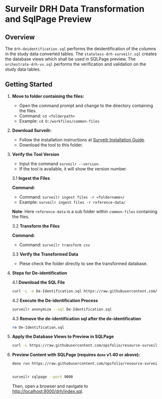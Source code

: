 # Surveilr DRH Data Transformation and SqlPage Preview

## Overview

The `drh-deidentification.sql` performs the deidentification of the columns in the study data converted tables. The `stateless-drh-surveilr.sql` creates the database views which shall be used in SQLPage preview. The `orchestrate-drh-vv.sql` performs the verification and validation on the study data tables.

## Getting Started

1. **Move to folder containing the files:**

   - Open the command prompt and change to the directory containing the files.
   - Command: `cd <folderpath>`
   - Example: `cd D:/workfiles/common-files`

2. **Download Surveilr:**

   - Follow the installation instructions at [Surveilr Installation Guide](https://docs.opsfolio.com/surveilr/how-to/installation-guide).
   - Download the tool to this folder.   

3. **Verify the Tool Version**

   - Input the command `surveilr --version`.
   - If the tool is available, it will show the version number.

   3.1 **Ingest the Files**

   **Command:**

   - Command: `surveilr ingest files -r <foldername>/`
   - Example: `surveilr ingest files -r reference-data/`

   **Note**: Here `reference-data` is a sub folder within `common-files` containing the files.

   3.2 **Transform the Files**

   **Command:**

   - Command: `surveilr transform csv`    

   3.3 **Verify the Transformed Data**
   
   - Plese check the folder directly to see the transformed database.

4. **Steps for De-identification**

   4.1 **Download the SQL File**   


   ```bash
   curl -L -o De-Identification.sql https://raw.githubusercontent.com/opsfolio/resource-surveillance-commons/main/service/diabetes-research-hub/de-identification/drh-deidentification.sql --ssl-no-revoke
   ```

   4.2 **Execute the De-identification Process**

   ```bash
   surveilr anonymize --sql De-Identification.sql 
   ```
   
   
   4.3 **Remove the de-identification sql after the de-identification**

   ```bash
   rm De-Identification.sql
   ```


5. **Apply the Database Views to Preview in SQLPage**

   ```bash
   curl -L https://raw.githubusercontent.com/opsfolio/resource-surveillance-commons/main/service/diabetes-research-hub/stateless-drh-surveilr.sql --ssl-no-revoke | sqlite3 resource-surveillance.sqlite.db   
   ```

6. **Preview Content with SQLPage (requires `deno` v1.40 or above):**

   ```bash
   deno run https://raw.githubusercontent.com/opsfolio/resource-surveillance-commons/main/service/diabetes-research-hub/ux.sql.ts | sqlite3 resource-surveillance.sqlite.db
     
   ```
   ```bash
   surveilr sqlpage --port 9000 
   ```
   Then, open a browser and navigate to [http://localhost:9000/drh/index.sql](http://localhost:9000/drh/index.sql).

